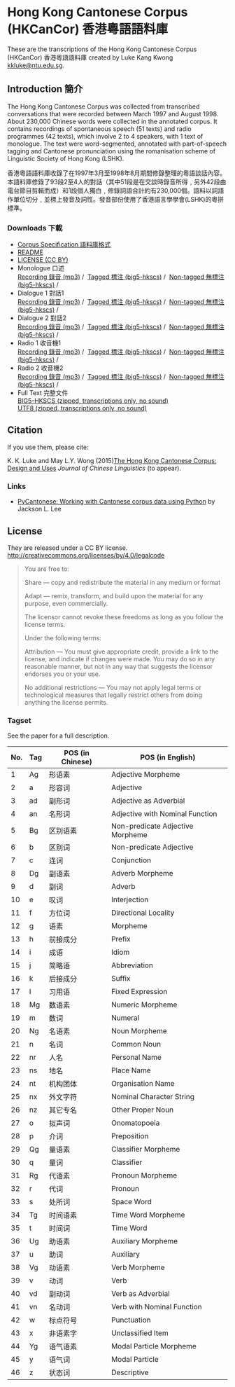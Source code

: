 # Hong Kong Cantonese Corpus (HKCanCor) 香港粵語語料庫

These are the transcriptions of the Hong Kong Cantonese Corpus
(HKCanCor) 香港粵語語料庫 created by Luke Kang Kwong <kkluke@ntu.edu.sg>.

## Introduction 簡介


The Hong Kong Cantonese Corpus was collected from transcribed
conversations that were recorded between March 1997 and August 1998.
About 230,000 Chinese words were collected in the annotated corpus. It
contains recordings of spontaneous speech (51 texts) and radio
programmes (42 texts), which involve 2 to 4 speakers, with 1 text of
monologue. The text were word-segmented, annotated with part-of-speech
tagging and Cantonese pronunciation using the romanisation scheme of
Linguistic Society of Hong Kong (LSHK).

香港粵語語料庫收錄了在1997年3月至1998年8月期間修錄整理的粵語談話內容。本語料庫修錄了93段2至4人的對話（其中51段是在交談時錄音所得﹐另外42段由電台節目剪輯而成）和1段個人獨白﹐修錄詞語合計約有230,000個。語料以詞語作單位切分﹐並標上發音及詞性。發音部份使用了香港語言學學會(LSHK)的粵拼標準。

### Downloads 下載

-   [Corpus Specification 語料庫格式](data/format_v.pdf)
-   [README](data/README)
-   [LICENSE (CC BY)](data/LICENSE)
-   Monologue 口述\
    [Recording 錄音 (mp3)](sample/m.mp3) /  [Tagged
    標注 (big5-hkscs)](sample/m_v.txt) /  [Non-tagged
    無標注 (big5-hkscs)](sample/m_h.txt) / 
-   Dialogue 1 對話1\
    [Recording 錄音 (mp3)](sample/d1.mp3) /  [Tagged
    標注 (big5-hkscs)](sample/d1_v.txt) /  [Non-tagged
    無標注 (big5-hkscs)](sample/d1_h.txt) / 
-   Dialogue 2 對話2\
    [Recording 錄音 (mp3)](sample/d2.mp3) /  [Tagged
    標注 (big5-hkscs)](sample/d2_v.txt) /  [Non-tagged
    無標注 (big5-hkscs)](sample/d2_h.txt) / 
-   Radio 1 收音機1\
    [Recording 錄音 (mp3)](sample/r1.mp3) /  [Tagged
    標注 (big5-hkscs)](sample/r1_v.txt) /  [Non-tagged
    無標注 (big5-hkscs)](sample/r1_h.txt) / 
-   Radio 2 收音機2\
    [Recording 錄音 (mp3)](sample/r2.mp3) /  [Tagged
    標注 (big5-hkscs)](sample/r2_v.txt) /  [Non-tagged
    無標注 (big5-hkscs)](sample/r2_h.txt) / 
-   Full Text 完整文件\
    [BIG5-HKSCS (zipped, transcriptions only,
    no sound)](data/hkcancor-big5hkscs.zip)\
    [UTF8 (zipped, transcriptions only,
    no sound)](data/hkcancor-utf8.zip)


## Citation
If you use them, please cite:

K. K. Luke and May L.Y. Wong (2015)[The Hong Kong Cantonese Corpus:
Design and Uses](data/LukeWong_Hong-Kong-Cantonese-Corpus.pdf) *Journal of Chinese Linguistics* (to appear).

### Links

-   [PyCantonese: Working with Cantonese corpus data using
    Python](https://github.com/pycantonese/pycantonese) by Jackson L.
    Lee



## License
They are released under a CC BY license.
<http://creativecommons.org/licenses/by/4.0/legalcode>

> You are free to:
>
>   Share — copy and redistribute the material in any medium or format
>
>   Adapt — remix, transform, and build upon the material
>   for any purpose, even commercially.
> 
> The licensor cannot revoke these freedoms as long as you follow the license terms.
> 
> Under the following terms:
> 
>   Attribution — You must give appropriate credit, provide a link to
>   the license, and indicate if changes were made. You may do so in
>   any reasonable manner, but not in any way that suggests the
>   licensor endorses you or your use.
> 
>   No additional restrictions — You may not apply legal terms or
>   technological measures that legally restrict others from doing
>   anything the license permits.
> 

### Tagset

See the paper for a full description.

| No. | Tag | POS (in Chinese) | POS (in English)                 |
|-----|-----|------------------|----------------------------------|
| 1   | Ag  | 形语素           | Adjective Morpheme               |
| 2   | a   | 形容词           | Adjective                        |
| 3   | ad  | 副形词           | Adjective as Adverbial           |
| 4   | an  | 名形词           | Adjective with Nominal Function  |
| 5   | Bg  | 区别语素         | Non-predicate Adjective Morpheme |
| 6   | b   | 区别词           | Non-predicate Adjective          |
| 7   | c   | 连词             | Conjunction                      |
| 8   | Dg  | 副语素           | Adverb Morpheme                  |
| 9   | d   | 副词             | Adverb                           |
| 10  | e   | 叹词             | Interjection                     |
| 11  | f   | 方位词           | Directional Locality             |
| 12  | g   | 语素             | Morpheme                         |
| 13  | h   | 前接成分         | Prefix                           |
| 14  | i   | 成语             | Idiom                            |
| 15  | j   | 简略语           | Abbreviation                     |
| 16  | k   | 后接成分         | Suffix                           |
| 17  | l   | 习用语           | Fixed Expression                 |
| 18  | Mg  | 数语素           | Numeric Morpheme                 |
| 19  | m   | 数词             | Numeral                          |
| 20  | Ng  | 名语素           | Noun Morpheme                    |
| 21  | n   | 名词             | Common Noun                      |
| 22  | nr  | 人名             | Personal Name                    |
| 23  | ns  | 地名             | Place Name                       |
| 24  | nt  | 机构团体         | Organisation Name                |
| 25  | nx  | 外文字符         | Nominal Character String         |
| 26  | nz  | 其它专名         | Other Proper Noun                |
| 27  | o   | 拟声词           | Onomatopoeia                     |
| 28  | p   | 介词             | Preposition                      |
| 29  | Qg  | 量语素           | Classifier Morpheme              |
| 30  | q   | 量词             | Classifier                       |
| 31  | Rg  | 代语素           | Pronoun Morpheme                 |
| 32  | r   | 代词             | Pronoun                          |
| 33  | s   | 处所词           | Space Word                       |
| 34  | Tg  | 时间语素         | Time Word Morpheme               |
| 35  | t   | 时间词           | Time Word                        |
| 36  | Ug  | 助语素           | Auxiliary Morpheme               |
| 37  | u   | 助词             | Auxiliary                        |
| 38  | Vg  | 动语素           | Verb Morpheme                    |
| 39  | v   | 动词             | Verb                             |
| 40  | vd  | 副动词           | Verb as Adverbial                |
| 41  | vn  | 名动词           | Verb with Nominal Function       |
| 42  | w   | 标点符号         | Punctuation                      |
| 43  | x   | 非语素字         | Unclassified Item                |
| 44  | Yg  | 语气语素         | Modal Particle Morpheme          |
| 45  | y   | 语气词           | Modal Particle                   |
| 46  | z   | 状态词           | Descriptive                      |
